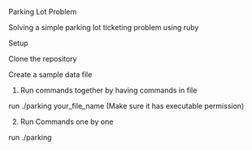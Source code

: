 Parking Lot Problem

Solving a simple parking lot ticketing problem using ruby

Setup

Clone the repository

Create a sample data file

1. Run commands together by having commands in file

run ./parking your_file_name (Make sure it has executable permission)

2. Run Commands one by one

run ./parking
